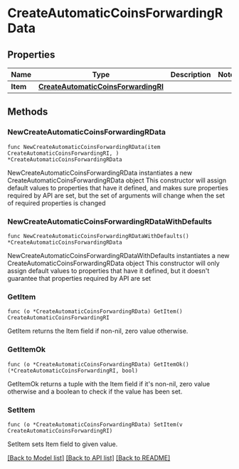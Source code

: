 # CreateAutomaticCoinsForwardingRData

## Properties

Name | Type | Description | Notes
------------ | ------------- | ------------- | -------------
**Item** | [**CreateAutomaticCoinsForwardingRI**](CreateAutomaticCoinsForwardingRI.md) |  | 

## Methods

### NewCreateAutomaticCoinsForwardingRData

`func NewCreateAutomaticCoinsForwardingRData(item CreateAutomaticCoinsForwardingRI, ) *CreateAutomaticCoinsForwardingRData`

NewCreateAutomaticCoinsForwardingRData instantiates a new CreateAutomaticCoinsForwardingRData object
This constructor will assign default values to properties that have it defined,
and makes sure properties required by API are set, but the set of arguments
will change when the set of required properties is changed

### NewCreateAutomaticCoinsForwardingRDataWithDefaults

`func NewCreateAutomaticCoinsForwardingRDataWithDefaults() *CreateAutomaticCoinsForwardingRData`

NewCreateAutomaticCoinsForwardingRDataWithDefaults instantiates a new CreateAutomaticCoinsForwardingRData object
This constructor will only assign default values to properties that have it defined,
but it doesn't guarantee that properties required by API are set

### GetItem

`func (o *CreateAutomaticCoinsForwardingRData) GetItem() CreateAutomaticCoinsForwardingRI`

GetItem returns the Item field if non-nil, zero value otherwise.

### GetItemOk

`func (o *CreateAutomaticCoinsForwardingRData) GetItemOk() (*CreateAutomaticCoinsForwardingRI, bool)`

GetItemOk returns a tuple with the Item field if it's non-nil, zero value otherwise
and a boolean to check if the value has been set.

### SetItem

`func (o *CreateAutomaticCoinsForwardingRData) SetItem(v CreateAutomaticCoinsForwardingRI)`

SetItem sets Item field to given value.



[[Back to Model list]](../README.md#documentation-for-models) [[Back to API list]](../README.md#documentation-for-api-endpoints) [[Back to README]](../README.md)


